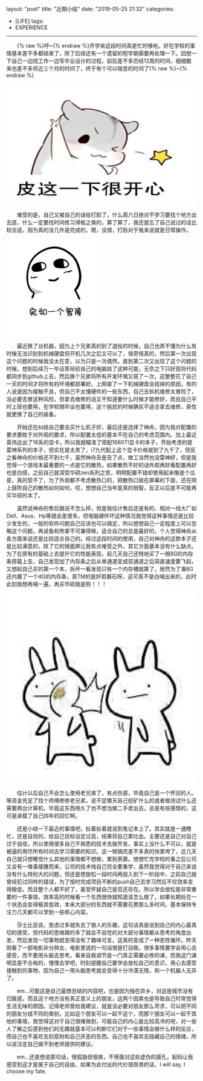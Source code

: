 layout: "post"
title: "近期小结"
date: "2019-05-25 21:32"
categories:
- [LIFE]
tags:
- EXPERIENCE
---
　　{% raw %}呼~{% endraw %}开学来这段时间真是忙的够呛。好在学校的事情基本差不多都结束了，除了后续还有一个遗留的短学期需要再处理一下。回想一下自己一边找工作一边写毕业设计的过程，前后差不多历经12周的时间，细细数来也差不多将近三个月的时间了，终于有个可以喘息的时间了{% raw %}~{% endraw %}
<!-- more -->

![](/images/piyixia.jpg "皮一下很开心")

　　难受的是，自己又被自己的话给打脸了，什么周六日绝对不学习要找个地方出去逛，什么一定要找时间练习滑板之类的，算了算了，我还是忘了自己说过的话比较合适，因为真的没几件是完成的，嗯，没错，打脸对于我来说就是日常操作。

![](/images/hehe.jpg "实力打脸")

　　最近换了台机器，因为上个兄弟真的到了退役的时候，自己也弄不懂为什么有时候无法识别到机械硬盘但开机几次之后又可以了，很奇怪真的，然后第一次出现这个问题的时候我没太在意，以为只是一次偶然。直到第二次又出现了这个问题的时候，想到后续万一毕设答辩前自己的电脑挂了这种可能，无奈之下只好现将代码都同步到github上去，然后换个兄弟将所有开发环境又搭了一次，这整整花了自己一天的时间才将所有的环境都部署好。上网查了一下机械硬盘会挂掉的原因，有的人说是因为接触不良，但自己不太懂硬件的一些东西，自己去拆机维修太冒险了，没必要去冒这种风险，但拿去维修的话又不知道要什么时候才能修好，而且自己平时上班也要用，在学校搞毕设也要用，这个尴尬的时候确实不适合拿去维修，索性就更换了自己的装备。

　　开始还在纠结自己要去买什么机子好，最后还是选择了神舟，因为我对配置的要求要胜于对外观的要求，所以配置太低的基本不在自己的考虑范围内。加上最近英伟达出了16系的显卡，所以我就瞄准了搭配1660TI显卡的本子，开始考虑的是雷神系列的本子，但实在是太贵了，i7九代配上这个显卡价格就到了九千了，但反之看神舟的价格还不到七千，虽然神舟丑是丑了点，做工当然也没雷神好，但是我觉得一个游戏本最重要的一点是它的散热，如果散热不好的话外观再好看配置再好也是白搭，之前自己就深受华硕zen系列之苦，明明配置不错却使用起来像是个瓜皮，真的受不了，为了外观都不考虑散热口的，把散热口放在屏幕的下面，还在网上鼓吹自己的散热如何如何，哎，想想自己当年是真的弱智，反正以后是不可能再买华硕的本了。

　　虽然说神舟的售后据说不怎么样，但是我估计售后还是有的，相对一线大厂如Dell、Asus、Hp等就会差很多。但电脑硬件坏这种情况我觉得这种事情还是比较少发生的，一般的软件问题自己应该也可以搞定，所以想想自己一定程度上可以忽略这个问题，再说鱼和熊掌不可兼得嘛，适合自己的总是最好的，个人觉得神舟从各方面来说还是比较适合自己的。经过这段时间的使用，自己对神舟的这款本子还是比较满意的，除了它的镜面屏让我有点难受之外，其它方面基本没有什么缺点。为了在原有的基础上去提升它的性能表现，前几天自己还特地买了一根8G的内存条搭载上去，自己发现加了内存条之后从单通道变成双通道之后简直速度要飞起，又想起自己买的第一个本，拆开一看发现只有一个内存槽就算了，居然为了凑8G还内置了一个4G的内存条，真TM的是奸若磐石呀，这可真不是白喊出来的，此时此刻我想再喊一遍，再买华硕我是狗！！！

![](/images/dalian.jpg "打脸")

　　估计以后自己不会怎么使用老兄弟了，有点伤感，毕竟自己是一个怀旧的人。等资金充足了找个师傅修修老兄弟，说不定哪天自己挖矿什么的或者做测试什么还需要两台计算机，毕竟这东西用久了也不想当做二手卖出去，总是有些感情的，这可是承载了自己四年的回忆啊。

　　还是小结一下最近的事情吧，扯着扯着就说到笔记本上了。其实就是一通瞎忙，还是自找的，给自己目标设定过高，结果将自己累吐血。主要还是自己对自己过于自信，所以使用很多自己不熟悉的技术去做开发，事实上没什么不可以，就是被逼的用尽所有时间去学习需要的知识。这一顿搞完差不多真的快累垮了，近几天自己就只想睡觉什么其他的事情都不想做，累到荼蘼。想想忙完学校的事之后公司又会有一堆事接踵而来，公司的技术栈自己完全要重学，虽然我觉得对于自己来说没有什么特别大的问题，但还是想放松一段时间再投入到下一阶段中，之前自己就曾经犯过同样的错误，为了按时完成项目不断的push自己去学习然后不仅效率变得极低，而且整个人都不好了，甚至怀疑自己是否还存在。所以学会放松是非常重要的一件事情，效率高的时候看一个东西很快就知道该怎么做了，如果长期处在一个状态会变得极其低效，本来大部分的东西就不需要花费那么多时间，基本保持专注力几天都可以学到一些核心内容。

　　莎士比亚说，思虑过多就失去了做人的乐趣，这句话真是说到自己的内心最真切的感受，但代码的思维跟的多了就会不自觉的对大部分事情都从思考的角度出发，然后发现一切事物就变得没有了趣味可言，这真的变成了一种恶性循环。昨天刚看了一部电影非分熟女，电影里说的一句话很是打动我，很多事情要学会用心去感受，而不要用头脑去思考。看来自我调节是一门真正需要必修的课，而我这门课明显是不合格的，慢慢去学吧，时刻提醒自己要学会放松自己的意识，用心去感受接触到的事物，因为自己一用头脑思考就会变得十分冷漠无情，和一个机器人无异了。

　　em...可能这是自己最想总结的内容吧，也是因为独在异乡，对这座城市没有归属感，而且这个地方没有真正意义上的朋友，这两个因素也是导致自己时常觉得生活无味的原因。记得老师曾给我建议，就是没必要对朋友那么苛求，可以把不同的朋友分成不同的类别，比如这个朋友可以一起干这个，而那个朋友可以一起干其他的事情，我觉得这对于自己很难做到，可能自己的内心是比较高冷的吧，对一些人了解之后感到他们的无趣就基本可以判断它们对于一些事情会做什么样的反应，而自己也不喜欢去刻意附和自己厌恶的东西。自己也不喜欢去隐藏自己的情绪，所以说注定自己做不到老师提供的建议。

　　em...还是想说那句话，很孤独但很爽，不用面对这些虚伪的面孔，起码让我感受到这才是属于自己的自由，如果为此付出的代价很昂贵的话，I will say, I choose my fate.
